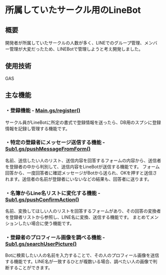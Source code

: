 # 所属していたサークル用のLineBot

## 概要
開発者が所属していたサークルの人数が多く、LINEでのグループ管理、メンバー管理が大変だったため、LINEBotで管理しようと考え開発しました。

## 使用技術
GAS

## 主な機能
### ・登録機能 - [Main.gs/register()](https://github.com/soyashimada/LineBot-for-D-mc/blob/main/Main.gs) 
サークル員がLineBotに所定の書式で登録情報を送ったら、DB用のスプシに登録情報を記録し管理する機能です。

### ・特定の登録者にメッセージ送信する機能 - [Sub1.gs/pushMessageFromForm()](https://github.com/soyashimada/LineBot-for-D-mc/blob/main/Sub1.gs)
名前、送信したい人のリスト、送信内容を回答するフォームの内容から、送信者を登録者の中から判別して、送信内容をLineBotが送信する機能です。
フォーム回答から、一度回答者に確認メッセージがBotから送られ、OKを押すと送信されます。送信者の名前が登録者にいないなどの結果も、回答者に送ります。

### ・名簿からLine名リストに変化する機能 - [Sub1.gs/pushConfirmAction()](https://github.com/soyashimada/LineBot-for-D-mc/blob/main/Sub1.gs)
名前、変換してほしい人のリストを回答するフォームがあり、その回答の変換者を登録者リストから参照し、LINE名に変換、送信する機能です。
まとめてメンションしたい場合に使う機能です。

### ・登録者のプロフィール画像を調べる機能 - [Sub1.gs/searchUserPicture()](https://github.com/soyashimada/LineBot-for-D-mc/blob/main/Sub1.gs)
Botに検索したい人の名前を入力することで、その人のプロフィール画像を送信する機能です。LINE名が一致するひとが複数いる場合、調べたい人の画像で判断することができます。

